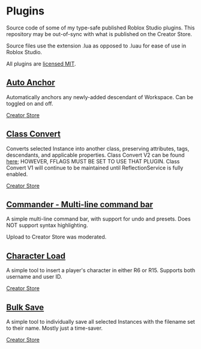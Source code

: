 # Plugins

Source code of some of my type-safe published Roblox Studio plugins.
This repository may be out-of-sync with what is published on the Creator Store.

Source files use the extension .lua as opposed to .luau for ease of use in Roblox Studio.

All plugins are [licensed MIT](./LICENSE).

## [Auto Anchor](./AutoAnchor.lua)

Automatically anchors any newly-added descendant of Workspace. Can be toggled on and off.

[Creator Store](https://create.roblox.com/store/asset/14123319791)

## [Class Convert](./ClassConvert.lua)

Converts selected Instance into another class, preserving attributes, tags, descendants, and applicable properties.
Class Convert V2 can be found [here](https://github.com/Skekdog/ClassConvert); HOWEVER, FFLAGS MUST BE SET TO USE THAT PLUGIN. Class Convert V1 will continue to be maintained until ReflectionService is fully enabled.

[Creator Store](https://create.roblox.com/store/asset/17107089749)

## [Commander - Multi-line command bar](./Commander.lua)

A simple multi-line command bar, with support for undo and presets.
Does NOT support syntax highlighting.

Upload to Creator Store was moderated.

## [Character Load](./CharacterLoad.lua)

A simple tool to insert a player's character in either R6 or R15. Supports both username and user ID.

[Creator Store](https://create.roblox.com/store/asset/119621554198721)

## [Bulk Save](./BulkSave.lua)

A simple tool to individually save all selected Instances with the filename set to their name.
Mostly just a time-saver.

[Creator Store](https://create.roblox.com/store/asset/110526351788712)
